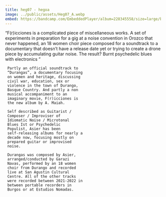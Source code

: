 ```yaml
---
title: heg07 - hegoa
image: ../public/assets/Heg07_A.webp
embed: https://bandcamp.com/EmbeddedPlayer/album=228345558/size=large/bgcol=ffffff/linkcol=0687f5/tracklist=false/artwork=small/transparent=true/
---
```


“F(r)icciones is a complicated
     piece of miscellaneous works. A set
     of experiments in preparation for a
     gig at a noise convention in Orozco
     that never happened, an 18 women
     choir piece composed for a
     soundtrack to a documentary that
     doesn’t have a release date yet or
     trying to create a drone piece by
     accumulating guitar noise. The
     result? Burnt psychedelic blues
     with electronics ”

     Partly an official soundtrack to
     “Durangas”, a documentary focusing
     on women and heritage, discussing
     civil war, education, sex or
     violence in the town of Durango,
     Basque Country. And partly a non
     musical accompaniment to an
     imaginary movie, F(r)icciones is
     the new album by A. Maiah.

     Self described as Guitarist /
     Composer / Improviser of
     Idiomatic Noise / Microtonal
     Blues Ist or Psychedelic
     Populist, Asier has been
     self-releasing albums for nearly a
     decade now, focusing mostly on
     prepared guitar or improvised
     noise.

     Durangas was composed by Asier,
     arranged/conducted by Garazi
     Navas, performed by an 18 women
     choir from Durango and recorded
     live at San Agustin Cultural
     Centre. All of the other tracks
     were recorded between 2021-2022 in
     between portable recorders in
     Burgos or at Estudios Nomadas.